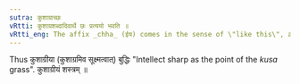 ```yaml
---
sutra: कुशाग्राच्छः
vRtti: कुशाग्रशब्दादिवार्थे छः प्रत्ययो भवति ॥
vRtti_eng: The affix _chha_ (ईय) comes in the sense of \"like this\", after the word _kusagra_.
---
```

Thus कुशाग्रीया (कुशाग्रमिव सूक्ष्मत्वात्) बुद्धिः "Intellect sharp as the point of the _kusa_ grass". कुशाग्रीयं शस्त्रम् ॥

